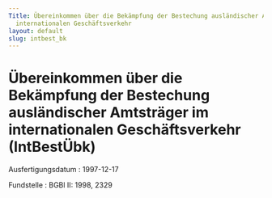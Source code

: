 ```yaml
---
Title: Übereinkommen über die Bekämpfung der Bestechung ausländischer Amtsträger im
  internationalen Geschäftsverkehr
layout: default
slug: intbest_bk
---
```


# Übereinkommen über die Bekämpfung der Bestechung ausländischer Amtsträger im internationalen Geschäftsverkehr (IntBestÜbk)

Ausfertigungsdatum
:   1997-12-17

Fundstelle
:   BGBl II: 1998, 2329

